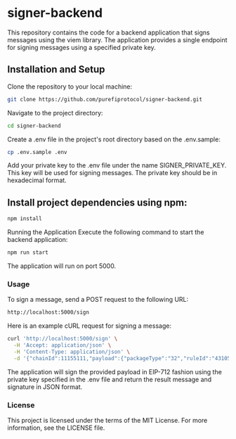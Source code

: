 # signer-backend

This repository contains the code for a backend application that signs messages using the viem library.
The application provides a single endpoint for signing messages using a specified private key.

## Installation and Setup

Clone the repository to your local machine:

```bash
git clone https://github.com/purefiprotocol/signer-backend.git
```

Navigate to the project directory:

```bash
cd signer-backend
```

Create a .env file in the project's root directory based on the .env.sample:

```bash
cp .env.sample .env
```

Add your private key to the .env file under the name SIGNER_PRIVATE_KEY. This key will be used for signing messages. The private key should be in hexadecimal format.

## Install project dependencies using npm:

```bash
npm install
```

Running the Application
Execute the following command to start the backend application:

```bash
npm run start
```

The application will run on port 5000.

### Usage

To sign a message, send a POST request to the following URL:

```bash
http://localhost:5000/sign
```

Here is an example cURL request for signing a message:

```bash
curl 'http://localhost:5000/sign' \
  -H 'Accept: application/json' \
  -H 'Content-Type: application/json' \
  -d '{"chainId":11155111,"payload":{"packageType":"32","ruleId":"431050","from":"0x0000000000000000000000000000000000000000","to":"0x0000000000000000000000000000000000000000","tokenData0":{"address":"0x0000000000000000000000000000000000000000","value":"1000000000000000","decimals":"18"}}}'
```

The application will sign the provided payload in EIP-712 fashion using the private key specified in the .env file and return the result message and signature in JSON format.

### License

This project is licensed under the terms of the MIT License. For more information, see the LICENSE file.
